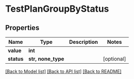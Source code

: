 # TestPlanGroupByStatus


## Properties
Name | Type | Description | Notes
------------ | ------------- | ------------- | -------------
**value** | **int** |  | 
**status** | **str, none_type** |  | [optional] 

[[Back to Model list]](../README.md#documentation-for-models) [[Back to API list]](../README.md#documentation-for-api-endpoints) [[Back to README]](../README.md)


